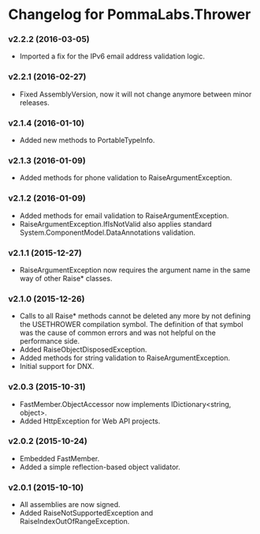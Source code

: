 ﻿# Changelog for PommaLabs.Thrower #

### v2.2.2 (2016-03-05) ###
* Imported a fix for the IPv6 email address validation logic.

### v2.2.1 (2016-02-27) ###
* Fixed AssemblyVersion, now it will not change anymore between minor releases.

### v2.1.4 (2016-01-10) ###
* Added new methods to PortableTypeInfo.

### v2.1.3 (2016-01-09) ###
* Added methods for phone validation to RaiseArgumentException.

### v2.1.2 (2016-01-09) ###
* Added methods for email validation to RaiseArgumentException.
* RaiseArgumentException.IfIsNotValid also applies standard System.ComponentModel.DataAnnotations validation.

### v2.1.1 (2015-12-27) ###
* RaiseArgumentException now requires the argument name in the same way of other Raise* classes.

### v2.1.0 (2015-12-26) ###
* Calls to all Raise* methods cannot be deleted any more by not defining the USETHROWER compilation symbol.
  The definition of that symbol was the cause of common errors and was not helpful on the performance side.
* Added RaiseObjectDisposedException.
* Added methods for string validation to RaiseArgumentException.
* Initial support for DNX.

### v2.0.3 (2015-10-31) ###
* FastMember.ObjectAccessor now implements IDictionary&lt;string, object&gt;.
* Added HttpException for Web API projects.

### v2.0.2 (2015-10-24) ###
* Embedded FastMember.
* Added a simple reflection-based object validator.

### v2.0.1 (2015-10-10) ###
* All assemblies are now signed.
* Added RaiseNotSupportedException and RaiseIndexOutOfRangeException.
